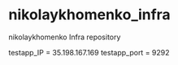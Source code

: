 # nikolaykhomenko_infra
nikolaykhomenko Infra repository

testapp_IP = 35.198.167.169
testapp_port = 9292
